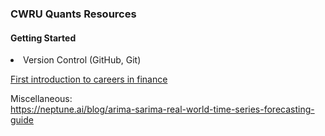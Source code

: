 ### CWRU Quants Resources

#### Getting Started
<li>Version Control (GitHub, Git)</li>

<a href="https://www.youtube.com/watch?v=cVXQ-pxNuI4">First introduction to careers in finance</a>



Miscellaneous:   
https://neptune.ai/blog/arima-sarima-real-world-time-series-forecasting-guide


